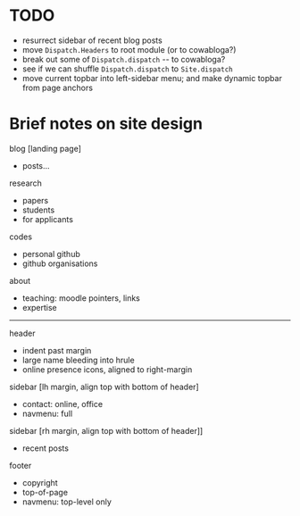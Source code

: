 # TODO

+ resurrect sidebar of recent blog posts
+ move `Dispatch.Headers` to root module (or to cowabloga?)
+ break out some of `Dispatch.dispatch` -- to cowabloga?
+ see if we can shuffle `Dispatch.dispatch` to `Site.dispatch`
+ move current topbar into left-sidebar menu; and make dynamic topbar from page anchors

# Brief notes on site design

blog [landing page]
+ posts...

research
+ papers
+ students
+ for applicants

codes
+ personal github
+ github organisations

about
+ teaching: moodle pointers, links
+ expertise

----

header
+ indent past margin
+ large name bleeding into hrule
+ online presence icons, aligned to right-margin

sidebar [lh margin, align top with bottom of header]
+ contact: online, office
+ navmenu: full

sidebar [rh margin, align top with bottom of header]]
+ recent posts

footer
+ copyright
+ top-of-page
+ navmenu: top-level only
